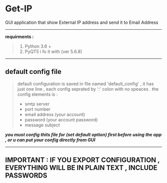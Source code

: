 # Get-IP
GUI application that show External IP address and send it to Email Address 

---
**requirments :**
>1. Python 3.6 +
>2. PyQT5  i fo it with (ver 5.6.8)
  

---
## default config file 
>default configuration is saved in file named 'default_config' , it has just one line , each config seprated by ':' colon 
>with no speaces .
>the config elements is : 
>* smtp server 
>* port number 
>* email address (your account)
>* password (your account password)
>* message subject

***you must config thits file for (set default option) first before using the app , or u can put your config directly from GUI***

---
## **IMPORTANT : IF YOU EXPORT CONFIGURATION , EVERYTHING WILL BE IN PLAIN TEXT , INCLUDE PASSWORDS**
